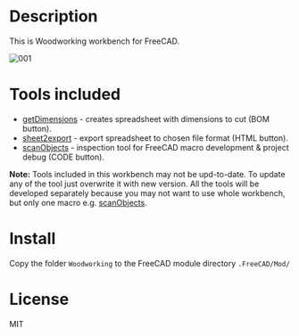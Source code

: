 # Description

This is Woodworking workbench for FreeCAD.

![001](https://raw.githubusercontent.com/dprojects/Woodworking/master/Screenshots/001.png)

# Tools included

* [getDimensions](https://github.com/dprojects/getDimensions) - creates spreadsheet with dimensions to cut (BOM button).
* [sheet2export](https://github.com/dprojects/sheet2export) - export spreadsheet to chosen file format (HTML button).
* [scanObjects](https://github.com/dprojects/scanObjects) - inspection tool for FreeCAD macro development & project debug (CODE button).

**Note:** Tools included in this workbench may not be upd-to-date. To update any of the tool just overwrite it with new version. All the tools will be developed separately because you may not want to use whole workbench, but only one macro e.g. [scanObjects](https://github.com/dprojects/scanObjects).

# Install

Copy the folder `Woodworking` to the FreeCAD module directory `.FreeCAD/Mod/`

# License

MIT
